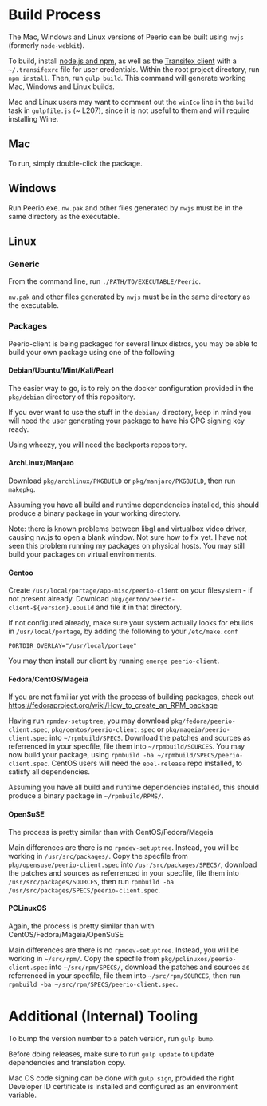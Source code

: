 # Build Process

The Mac, Windows and Linux versions of Peerio can be built using `nwjs` (formerly `node-webkit`). 

To build, install [node.js and npm](http://nodejs.org), as well as the [Transifex client](http://docs.transifex.com/client/setup/) with a `~/.transifexrc` file for user credentials. Within the root project directory, run `npm install`. Then, run `gulp build`. This command will generate working Mac, Windows and Linux builds. 

Mac and Linux users may want to comment out the `winIco` line in the `build` task in `gulpfile.js` (~ L207), since it is not useful to them and will require installing Wine.

## Mac

To run, simply double-click the package.

## Windows

Run Peerio.exe. `nw.pak` and other files generated by `nwjs` must be in the same directory as the executable. 

## Linux

### Generic

From the command line, run `./PATH/TO/EXECUTABLE/Peerio`.

`nw.pak` and other files generated by `nwjs` must be in the same directory as the executable. 

### Packages

Peerio-client is being packaged for several linux distros, you may be able to build your own package using one of the following

#### Debian/Ubuntu/Mint/Kali/Pearl

The easier way to go, is to rely on the docker configuration provided in the `pkg/debian` directory of this repository.

If you ever want to use the stuff in the `debian/` directory, keep in mind you will need the user generating your package to have his GPG signing key ready.

Using wheezy, you will need the backports repository.

#### ArchLinux/Manjaro

Download `pkg/archlinux/PKGBUILD` or `pkg/manjaro/PKGBUILD`, then run `makepkg`.

Assuming you have all build and runtime dependencies installed, this should produce a binary package in your working directory.

Note: there is known problems between libgl and virtualbox video driver, causing nw.js to open a blank window. Not sure how to fix yet. I have not seen this problem running my packages on physical hosts. You may still build your packages on virtual environments.

#### Gentoo

Create `/usr/local/portage/app-misc/peerio-client` on your filesystem - if not present already. Download `pkg/gentoo/peerio-client-${version}.ebuild` and file it in that directory.

If not configured already, make sure your system actually looks for ebuilds in `/usr/local/portage`, by adding the following to your `/etc/make.conf`
```
PORTDIR_OVERLAY="/usr/local/portage"
```

You may then install our client by running `emerge peerio-client`.

#### Fedora/CentOS/Mageia

If you are not familiar yet with the process of building packages, check out https://fedoraproject.org/wiki/How_to_create_an_RPM_package

Having run `rpmdev-setuptree`, you may download `pkg/fedora/peerio-client.spec`, `pkg/centos/peerio-client.spec` or `pkg/mageia/peerio-client.spec` into `~/rpmbuild/SPECS`.
Download the patches and sources as referrenced in your specfile, file them into `~/rpmbuild/SOURCES`.
You may now build your package, using `rpmbuild -ba ~/rpmbuild/SPECS/peerio-client.spec`.
CentOS users will need the `epel-release` repo installed, to satisfy all dependencies.

Assuming you have all build and runtime dependencies installed, this should produce a binary package in `~/rpmbuild/RPMS/`.

#### OpenSuSE

The process is pretty similar than with CentOS/Fedora/Mageia

Main differences are there is no `rpmdev-setuptree`. Instead, you will be working in `/usr/src/packages/`. Copy the specfile from `pkg/opensuse/peerio-client.spec` into `/usr/src/packages/SPECS/`, download the patches and sources as referrenced in your specfile, file them into `/usr/src/packages/SOURCES`,  then run `rpmbuild -ba /usr/src/packages/SPECS/peerio-client.spec`.

#### PCLinuxOS

Again, the process is pretty similar than with CentOS/Fedora/Mageia/OpenSuSE

Main differences are there is no `rpmdev-setuptree`. Instead, you will be working in `~/src/rpm/`. Copy the specfile from `pkg/pclinuxos/peerio-client.spec` into `~/src/rpm/SPECS/`, download the patches and sources as referrenced in your specfile, file them into `~/src/rpm/SOURCES`,  then run `rpmbuild -ba ~/src/rpm/SPECS/peerio-client.spec`.

# Additional (Internal) Tooling

To bump the version number to a patch version, run `gulp bump`.

Before doing releases, make sure to run `gulp update` to update dependencies and translation copy. 

Mac OS code signing can be done with `gulp sign`, provided the right Developer ID certificate is installed and configured as an environment variable. 

